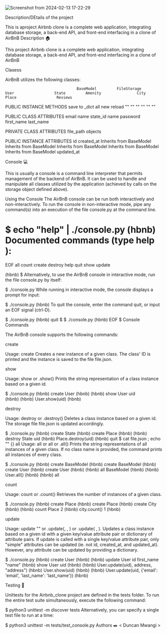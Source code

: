 

![Screenshot from 2024-02-13 17-22-29](https://github.com/mwangidannn/AirBnB_clone/assets/133631755/4c81b82b-9a47-442c-ad10-b3ed6016807e)


Description/DEtails of the project

This  is aproject Airbnb clone is a complete web application, integrating database storage, a back-end API, and front-end interfacing in a clone of AirBnB 
Description 🏠

This project Airbnb clone is a complete web application, integrating database storage, a back-end API, and front-end interfacing in a clone of AirBnB

Clasess

AirBnB utilizes the following classes:


                                    BaseModel         FileStorage        User                  State         Amenity                City                             Place                  Reviews 
 
PUBLIC INSTANCE METHODS          save to _dict        all new reload       ""                     ""             ""                   ""                               ""                        ""



PUBLIC CLASS ATTRIBUTES                                                  email                    name           state_id
                                                                                                                  name
                                                                         password
                                                                         first_name
                                                                         last_name


PRIVATE CLASS ATTRIBUTES                                file_path
                                                        objects



PUBLIC INSTANCE ATTRIBUTES          id
                                   created_at                        Inherits from BaseModel       Inherits from BaseModel     Inherits from BaseModel         Inherits from BaseModel      Inherits from BaseModel
                                   updated_at










Console 💻

This is usually a  console is a command line interpreter that permits management of the backend of AirBnB. It can be used to handle and manipulate all classes utilized by the application (achieved by calls on the storage object defined above).

Using the Console
The AirBnB console can be run both interactively and non-interactively. To run the console in non-interactive mode, pipe any command(s) into an execution of the file console.py at the command line.

$ echo "help" | ./console.py
(hbnb) 
Documented commands (type help <topic>):
========================================
EOF  all  count  create  destroy  help  quit  show  update

(hbnb) 
$
Alternatively, to use the AirBnB console in interactive mode, run the file console.py by itself:

$ ./console.py
While running in interactive mode, the console displays a prompt for input:

$ ./console.py
(hbnb) 
To quit the console, enter the command quit, or input an EOF signal (ctrl-D).

$ ./console.py
(hbnb) quit
$
$ ./console.py
(hbnb) EOF
$
Console Commands


The AirBnB console supports the following commands:

create


Usage: create <class>
Creates a new instance of a given class. The class' ID is printed and the instance is saved to the file file.json.

show


Usage: show <class> <id> or <class>.show(<id>)
Prints the string representation of a class instance based on a given id.

$ ./console.py
(hbnb) create User
(hbnb)
(hbnb) show User uid		
(hbnb) 
(hbnb) User.show(uid)
(hbnb) 



destroy



Usage: destroy <class> <id> or <class>.destroy(<id>)
Deletes a class instance based on a given id. The storage file file.json is updated accordingly.

$ ./console.py
(hbnb) create State
(hbnb) create Place
(hbnb)
(hbnb) destroy State uid
(hbnb) Place.destroy(uid)
(hbnb) quit
$ cat file.json ; echo ""
{}
all
Usage: all or all <class> or <class>.all()
Prints the string representations of all instances of a given class. If no class name is provided, the command prints all instances of every class.

$ ./console.py
(hbnb) create BaseModel
(hbnb) create BaseModel
(hbnb) create User
(hbnb) create User
(hbnb)
(hbnb) all BaseModel
(hbnb)
(hbnb) User.all()
(hbnb) 
(hbnb) all



count


Usage: count <class> or <class>.count()
Retrieves the number of instances of a given class.

$ ./console.py
(hbnb) create Place
(hbnb) create Place
(hbnb) create City
(hbnb) 
(hbnb) count Place
2
(hbnb) city.count()
1
(hbnb) 



update


Usage: update <class> <id> <attribute name> "<attribute value>" or <class>.update(<id>, <attribute name>, <attribute value>) or <class>.update( <id>, <attribute dictionary>).
Updates a class instance based on a given id with a given key/value attribute pair or dictionary of attribute pairs. If update is called with a single key/value attribute pair, only "simple" attributes can be updated (ie. not id, created_at, and updated_at). However, any attribute can be updated by providing a dictionary.

$ ./console.py
(hbnb) create User
(hbnb)
(hbnb) update User id first_name "name"
(hbnb) show User uid
(hbnb)
(hbnb) User.update(uid), address, "address")
(hbnb) User.show(uid)
(hbnb)
(hbnb) User.update(uid, {'email': 'email', 'last_name': 'last_name'})
(hbnb) 



Testing 📏


Unittests for the Airbnb_clone project are defined in the tests folder. To run the entire test suite simultaneously, execute the following command:



$ python3 unittest -m discover tests
Alternatively, you can specify a single test file to run at a time:

$ python3 unittest -m tests/test_console.py
Authors ✒️
< Duncan Mwangi  >  <Nick oyina >





